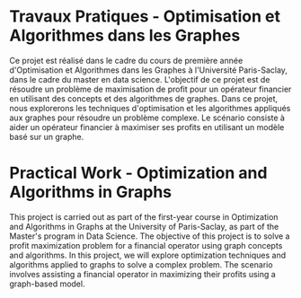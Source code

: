 # Travaux Pratiques - Optimisation et Algorithmes dans les Graphes

Ce projet est réalisé dans le cadre du cours de première année d'Optimisation et Algorithmes dans les Graphes à l'Université Paris-Saclay, dans le cadre du master en data science. 
L'objectif de ce projet est de résoudre un problème de maximisation de profit pour un opérateur financier en utilisant des concepts et des algorithmes de graphes.
Dans ce projet, nous explorerons les techniques d'optimisation et les algorithmes appliqués aux graphes pour résoudre un problème complexe. 
Le scénario consiste à aider un opérateur financier à maximiser ses profits en utilisant un modèle basé sur un graphe.

# Practical Work - Optimization and Algorithms in Graphs

This project is carried out as part of the first-year course in Optimization and Algorithms in Graphs at the University of Paris-Saclay, as part of the Master's program in Data Science.
The objective of this project is to solve a profit maximization problem for a financial operator using graph concepts and algorithms. 
In this project, we will explore optimization techniques and algorithms applied to graphs to solve a complex problem. 
The scenario involves assisting a financial operator in maximizing their profits using a graph-based model.
